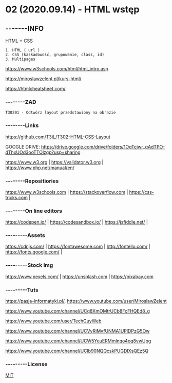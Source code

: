 # 02 (2020.09.14) - HTML wstęp
## -------INFO
HTML + CSS
```
1. HTML ( url )
2. CSS (kaskadowość, grupowanie, class, id)
3. Multipages
```
https://www.w3schools.com/html/html_intro.asp

https://miroslawzelent.pl/kurs-html/

https://htmlcheatsheet.com/ 

### --------ZAD
```
T30201 - Odtwórz layout przedstawiony na obrazie 
```
### --------Links

https://github.com/T3iL/T302-HTML-CSS-Layout 

GOOGLE DRIVE: https://drive.google.com/drive/folders/1OqTcjwr_qAdTPO-dThxUOd3ooTTOlzgp?usp=sharing

https://www.w3.org | https://validator.w3.org | https://www.php.net/manual/en/

### --------Repositiories

https://www.w3schools.com | https://stackoverflow.com | https://css-tricks.com |

### --------On line editors

https://codepen.io/ | https://codesandbox.io/ | https://jsfiddle.net/ |

### ---------Assets

https://cdnjs.com/ | https://fontawesome.com | http://fontello.com/ | https://fonts.google.com/ |

### ---------Stock Img

https://www.pexels.com/ | https://unsplash.com | https://pixabay.com

### ---------Tuts

https://pasja-informatyki.pl/, https://www.youtube.com/user/MiroslawZelent

https://www.youtube.com/channel/UCq8XmOMtrUCb8FcFHQEd8_g

https://www.youtube.com/user/TechGuyWeb

https://www.youtube.com/channel/UCVyRiMvfUNMA1UPlDPzG5Ow

https://www.youtube.com/channel/UCW5YeuERMmlnqo4oq8vwUpg

https://www.youtube.com/channel/UClb90NQQcskPUGDIXsQEz5Q

### ---------License
[MIT](https://choosealicense.com/licenses/mit/)
